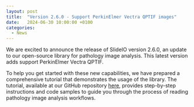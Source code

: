 ```yaml
---
layout: post
title:  "Version 2.6.0 - Support PerkinElmer Vectra QPTIF images"
date:   2024-06-30 10:00:00 +0100
categories: 
  - News
---
```

We are excited to announce the release of SlideIO version 2.6.0, an update to our open-source library for pathology image analysis. This latest version adds support PerkinElmer Vectra QPTIF.
<!--more-->
To help you get started with these new capabilities, we have prepared a comprehensive tutorial that demonstrates the usage of the library. The tutorial, available at our GitHub repository [here](https://github.com/Booritas/slideio-tutorial), provides step-by-step instructions and code samples to guide you through the process of reading pathology image analysis workflows.
